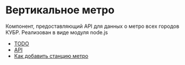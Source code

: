 # Вертикальное метро

Компонент, предоставляющий API для данных о метро всех городов КУБР.
Реализован в виде модуля node.js

* [TODO](./docs/todo.md)
* [API](./docs/api.md)
* [Как добавить станцию метро](./docs/add-station/add-station.md)
